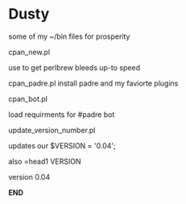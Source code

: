 Dusty
=====

some of my ~/bin files for prosperity


cpan_new.pl 

use to get perlbrew bleeds up-to speed


cpan_padre.pl
install padre and my faviorte plugins

cpan_bot.pl 

load requirments for #padre bot


update_version_number.pl

updates
our $VERSION = '0.04';

also 
=head1 VERSION

version 0.04


__END__
